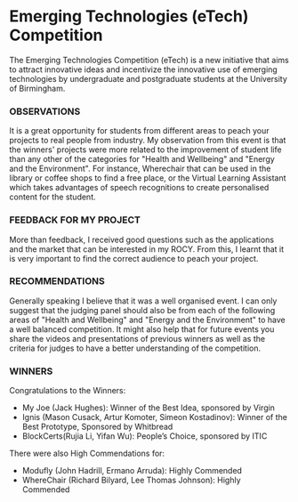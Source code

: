 Emerging Technologies (eTech) Competition
========================

The Emerging Technologies Competition (eTech) is a new initiative that aims to
attract innovative ideas and incentivize the innovative use of emerging
technologies by undergraduate and postgraduate students at the
University of Birmingham.



### OBSERVATIONS
It is a great opportunity for students from different areas to peach
your projects to real people from industry. My observation from this event is
that the winners' projects were more related
to the improvement of student life than any other of the categories for
"Health and Wellbeing" and "Energy and the Environment".
For instance, Wherechair that can be used in the
library or coffee shops to find a free place, or the Virtual Learning Assistant
which takes advantages of speech recognitions to create personalised content
for the student.

### FEEDBACK FOR MY PROJECT
More than feedback, I received good questions such as the applications and the
market that can be interested in my ROCY. From this, I learnt that it is very
important to find the correct audience to peach your project.

### RECOMMENDATIONS
Generally speaking I believe that it was a well organised event.
I can only suggest that the judging panel should also be from each of the
following areas of "Health and Wellbeing" and "Energy and the Environment"
to have a well balanced competition. It might also help that for future events
you share the videos and presentations of previous winners as well as the
criteria for judges to have a better understanding of the competition.

### WINNERS

Congratulations to the Winners:
* My Joe (Jack Hughes): Winner of the Best Idea, sponsored by Virgin  
* Ignis (Mason Cusack, Artur Komoter, Simeon Kostadinov): Winner of the Best Prototype, Sponsored by Whitbread  
* BlockCerts(Rujia Li, Yifan Wu): People’s Choice, sponsored by ITIC

There were also High Commendations for:
* Modufly (John Hadrill, Ermano Arruda): Highly Commended
* WhereChair (Richard Bilyard, Lee Thomas Johnson): Highly Commended
